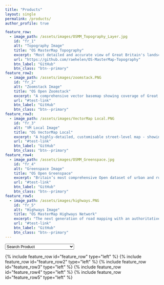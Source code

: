 ```yaml
---
title: "Products"
layout: single
permalink: /products/
author_profile: true

feature_row:
  - image_path: /assets/images/OSMM_Topography_Layer.jpg
    id: "fr_1"
    alt: "Topography Image"
    title: "OS MasterMap Topography"
    excerpt: "Most detailed and accurate view of Great Britain's landscape – from roads to fields, to buildings and trees and more."
    url: "https://github.com/raehelen/OS-MasterMap-Topography"
    btn_label: "GitHub" 
    btn_class: "btn--primary"
feature_row2:
  - image_path: /assets/images/zoomstack.PNG
    id: "fr_2"
    alt: "Zoomstack Image"
    title: "OS Open Zoomstack"
    excerpt: "A comprehensive vector basemap showing coverage of Great Britain from a national level, right down to street detail."
    url: "#test-link"
    btn_label: "GitHub"
    btn_class: "btn--primary"
feature_row3:
  - image_path: /assets/images/VectorMap Local.PNG
    id: "fr_3"
    alt: "VM Local Image"
    title: "OS VectorMap Local"
    excerpt: "A highly-detailed, customisable street-level map - showing fences, building outlines, paths and street names."
    url: "#test-link"
    btn_label: "GitHub"
    btn_class: "btn--primary"
feature_row4:
  - image_path: /assets/images/OSMM_Greenspace.jpg
    id: "fr_4"
    alt: "Greenspace Image"
    title: "OS Open Greenspace"
    excerpt: "Britain’s most comprehensive Open dataset of urban and rural greenspaces."
    url: "#test-link"
    btn_label: "GitHub"
    btn_class: "btn--primary"
feature_row5:
  - image_path: /assets/images/highways.PNG
    id: "fr_5"
    alt: "Highways Image"
    title: "OS MasterMap Highways Network"
    excerpt: "The next generation of road mapping with an authoritative single view of the whole road network."
    url: "#test-link"
    btn_label: "GitHub"
    btn_class: "btn--primary"
---
```


<select id="select-anchor" onChange="window.location.hash=this.value">
		<option value="">Search Product</option>
		<option value="#fr_1">OS MasterMap Topography</option>
	 	<option value="#fr_3">OS VectorMap Local</option>
		<option value="#fr_2">OS Open Zoomstack</option>
		<option value="#fr_4">OS Open Greenspace</option>
	 	<option value="#fr_5">OS MasterMap Highways Network </option>
</select>
	
	
{% include feature_row id="feature_row" type="left" %}
{% include feature_row id="feature_row2" type="left" %}
{% include feature_row id="feature_row3" type="left" %}
{% include feature_row id="feature_row4" type="left" %}
{% include feature_row id="feature_row5" type="left" %}


